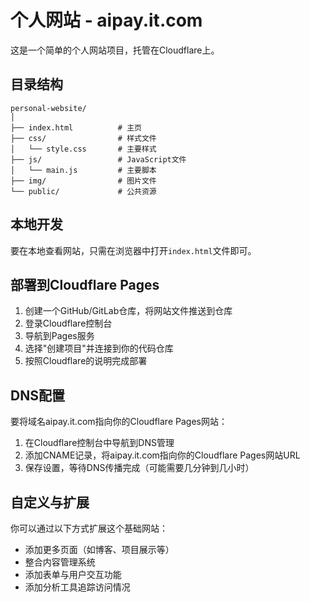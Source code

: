 # 个人网站 - aipay.it.com

这是一个简单的个人网站项目，托管在Cloudflare上。

## 目录结构

```
personal-website/
│
├── index.html          # 主页
├── css/                # 样式文件
│   └── style.css       # 主要样式
├── js/                 # JavaScript文件
│   └── main.js         # 主要脚本
├── img/                # 图片文件
└── public/             # 公共资源
```

## 本地开发

要在本地查看网站，只需在浏览器中打开`index.html`文件即可。

## 部署到Cloudflare Pages

1. 创建一个GitHub/GitLab仓库，将网站文件推送到仓库
2. 登录Cloudflare控制台
3. 导航到Pages服务
4. 选择"创建项目"并连接到你的代码仓库
5. 按照Cloudflare的说明完成部署

## DNS配置

要将域名aipay.it.com指向你的Cloudflare Pages网站：

1. 在Cloudflare控制台中导航到DNS管理
2. 添加CNAME记录，将aipay.it.com指向你的Cloudflare Pages网站URL
3. 保存设置，等待DNS传播完成（可能需要几分钟到几小时）

## 自定义与扩展

你可以通过以下方式扩展这个基础网站：

- 添加更多页面（如博客、项目展示等）
- 整合内容管理系统
- 添加表单与用户交互功能
- 添加分析工具追踪访问情况 